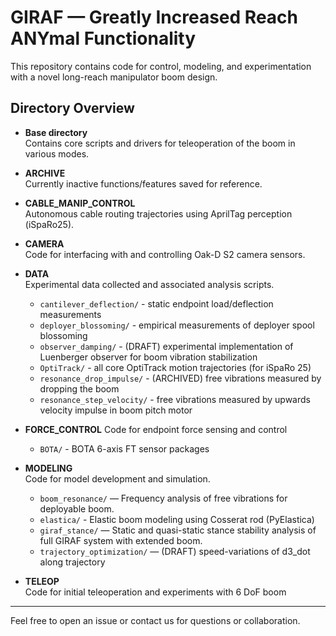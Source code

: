 # GIRAF — Greatly Increased Reach ANYmal Functionality

This repository contains code for control, modeling, and experimentation with a novel long-reach manipulator boom design.

## Directory Overview

- **Base directory**  
  Contains core scripts and drivers for teleoperation of the boom in various modes.

- **ARCHIVE**  
  Currently inactive functions/features saved for reference.

- **CABLE_MANIP_CONTROL**  
  Autonomous cable routing trajectories using AprilTag perception (iSpaRo25).

- **CAMERA**  
  Code for interfacing with and controlling Oak-D S2 camera sensors.

- **DATA**  
  Experimental data collected and associated analysis scripts.
  - `cantilever_deflection/` - static endpoint load/deflection measurements
  - `deployer_blossoming/` - empirical measurements of deployer spool blossoming
  - `observer_damping/` - (DRAFT) experimental implementation of Luenberger observer for boom vibration stabilization
  - `OptiTrack/` - all core OptiTrack motion trajectories (for iSpaRo 25)
  - `resonance_drop_impulse/` - (ARCHIVED) free vibrations measured by dropping the boom
  - `resonance_step_velocity/` - free vibrations measured by upwards velocity impulse in boom pitch motor

- **FORCE_CONTROL**
  Code for endpoint force sensing and control
  - `BOTA/` - BOTA 6-axis FT sensor packages

- **MODELING**  
  Code for model development and simulation.
  - `boom_resonance/` — Frequency analysis of free vibrations for deployable boom.
  - `elastica/` - Elastic boom modeling using Cosserat rod (PyElastica)
  - `giraf_stance/` — Static and quasi-static stance stability analysis of full GIRAF system with extended boom.
  - `trajectory_optimization/` — (DRAFT) speed-variations of d3_dot along trajectory

- **TELEOP**  
  Code for initial teleoperation and experiments with 6 DoF boom
---

Feel free to open an issue or contact us for questions or collaboration.

